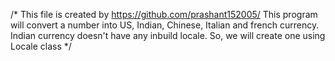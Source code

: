 /* 
This file is created by https://github.com/prashant152005/
This program will convert a number into US, Indian, Chinese, Italian and french currency. 
Indian currency doesn't have any inbuild locale. 
So, we will create one using Locale class 
*/
